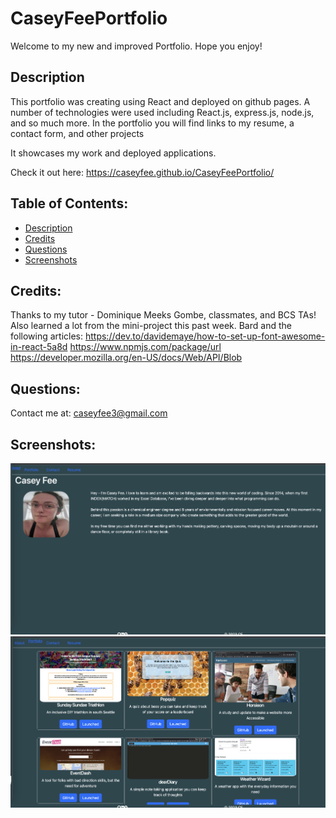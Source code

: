 # CaseyFeePortfolio

Welcome to my new and improved Portfolio. Hope you enjoy!

## Description

This portfolio was creating using React and deployed on github pages. A number of technologies were used including React.js, express.js, node.js, and so much more. In the portfolio you will find links to my resume, a contact form, and other projects


It showcases my work and deployed applications. 

Check it out here: https://caseyfee.github.io/CaseyFeePortfolio/


## Table of Contents: 
- [Description](#description) 
- [Credits](#credits) 
- [Questions](#questions)
- [Screenshots](#screenshots)

## Credits: 
Thanks to my tutor - Dominique Meeks Gombe, classmates, and BCS TAs! Also learned a lot from the mini-project this past week.
Bard and the following articles:
https://dev.to/davidemaye/how-to-set-up-font-awesome-in-react-5a8d
https://www.npmjs.com/package/url
https://developer.mozilla.org/en-US/docs/Web/API/Blob



## Questions:
Contact me at: caseyfee3@gmail.com


## Screenshots:
![homepagePhoto](./src/components/pages/imgs/homepage.png)
![projectsPhoto](./src/components/pages/imgs/projects.png)

